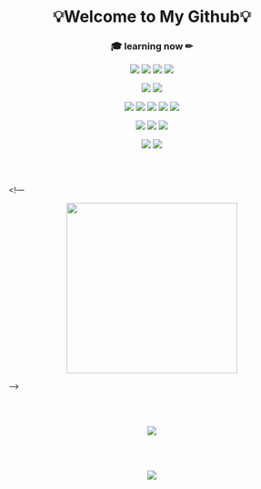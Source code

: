 <h1 align="center"> 💡Welcome to My Github💡 </h1>

<h3 align="center">🎓 learning now ✏</h3>

<p align="center">
  <img src="https://img.shields.io/badge/Python-3776AB?style=plastic&logo=Python&logoColor=white"/>
  <img src="https://img.shields.io/badge/Java-007396?style=plastic&logo=java&logoColor=white"/>
  <img src="https://img.shields.io/badge/Keras-D00000?style=plastic&logo=keras&logoColor=white"/>
  <img src="https://img.shields.io/badge/TensorFlow-FF6F00?style=plastic&logo=tensorflow&logoColor=white"/>
</p>

<p align="center">
  <img src="https://img.shields.io/badge/OpenAI-412991?style=plastic&logo=openai&logoColor=white"/>
  <img src="https://img.shields.io/badge/Hugging_Face-FFD21E?style=plastic&logo=huggingface&logoColor=white"/>
</p>

<p align="center">
  <img src="https://img.shields.io/badge/Jupyter-F37626?style=plastic&logo=jupyter&logoColor=white"/>
  <img src="https://img.shields.io/badge/Google_Colab-F9AB00?style=plastic&logo=googlecolab&logoColor=white"/>
  <img src="https://img.shields.io/badge/Git-F05032?style=plastic&logo=Git&logoColor=white"/>
  <img src="https://img.shields.io/badge/Github-181717?style=plastic&logo=Github&logoColor=white"/>
  <img src="https://img.shields.io/badge/Gitpod-032F5A?style=plastic&logo=gitpod&logoColor=white"/>
</p>

<p align="center">  
  <img src="https://img.shields.io/badge/Java_Script-F7DF1E?style=plastic&logo=javascript&logoColor=white"/>
  <img src="https://img.shields.io/badge/HTML5-E34F26?style=plastic&logo=HTML5&logoColor=white"/>
  <img src="https://img.shields.io/badge/CSS3-1572B6?style=plastic&logo=CSS3&logoColor=white"/>
</p>

<p align="center">
  <img src="https://img.shields.io/badge/Spring_Boot-6DB33F?style=plastic&logo=SpringBoot&logoColor=white"/>
  <img src="https://img.shields.io/badge/GitHub_Actions-2088FF?style=plastic&logo=GitHubActions&logoColor=white"/>
</p>

<br/><br/>

<!— <p align="center">
  <img src="http://mazassumnida.wtf/api/v2/generate_badge?boj=chldlsrb1000" width="300"/>
</p> —>

<br/><br/>

<p align="center">
  <img src="https://github-readme-stats.vercel.app/api?username=yunprac&show_icons=true&theme=tokyonight"/>
</p>

<br/><br/>

<p align="center">
  <img src="https://github-readme-stats.vercel.app/api/top-langs/?username=yunprac&layout=compact"/>
</p>
